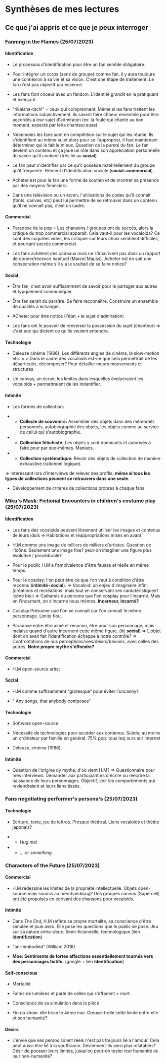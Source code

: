 # Synthèses de mes lectures
## Ce que j'ai appris et ce que je peux interroger




### Fanning in the Flames (25/07/2023)

#### Identification

- Le processus d'identification pour être un fan semble obligatoire.

- Pour intégrer un corps (sens de groupe) comme fan, il y aura toujours une connexion à sa vie et sa vision. C'est une étape de traitement. Le fan n'est pas objectif par essence.

- Les fans font choeur avec un fandom. L'identité grandit en la pratiquant et exerçant.

- "rikaisha-tachi" = ceux qui comprennent.
Même si les fans traitent les informations subjectivement, ils savent faire choeur ensemble pour être accordés à leur sujet d'admiraton (ex: la foule qui chante au bon moment, expecté par le/la chanteur.euse)

- Néanmoins les fans sont en compétition sur le sujet qui les réunie.
Ils s'identifient au même sujet alors pour se l'approprier, il faut maintenant déterminer qui le fait le mieux.
Question de la pureté du fan.
Le fan devient un contenu et ça joue un rôle dans son appréciation personnelle du savoir qu'il contient (très lié au **social**)

- Le fan peut s'identifier par ce qu'il possède matériellement du groupe qu'il fréquente. Elément d'identification sociale (**social**+**commercial**).

- Acheter est pour le fan une forme de soutien et de montrer sa présence par des moyens financiers.

- Dans une télévision ou un écran, l'utilisations de codes qu'il connaît (fonts, canvas, etc) peut lui permettre de se retrouver dans un contenu qu'il ne connaît pas, c'est un cadre.

#### Commercial

- Paradoxe de la pop = Les chansons / groupes ont du succès, alors la critique du trop commercial apparaît. Cela vaut-il pour les vocaloids?
Ce sont des coquilles vides, les critiquer sur leurs choix semblent difficiles, et pourtant succès commercial.

- Les fans achètent des cadeaux mais ne s'inscrivent pas dans un rapport de donner/recevoir habituel (Marcel Mauss). Acheter est en soit une consécration même s'il y a le souhait de se faire notice?

#### Social

- Être fan, c'est avoir suffisamment de savoir pour le partager aux autres et typquement communiquer.

- Être fan serait du paraître. Se faire reconnaître. Construire un ensemble de qualités à échanger.

- ACheter pour être notice (l'état + le sujet d'admiration)

- Les fans ont le pouvoir de renverser la possession du sujet (chanteur) => c'est eux qui dictent ce qu'ils veulent entendre.

#### Technologie

- Deleuze cinéma (1986). Les différents angles de cinéma, la slow-motion etc. = > Dans le cadre des vocaloids est-ce que cela permettrait de les désarticuler, décomposer? Pour détailler meurs mouvements et structures.

- Un canvas, un écran; les limites dans lesquelles évolueraient les vocaloids + permettraient de les indentifier.

#### Intimité

- Les formes de collection:
- - **Collecte de souvenirs:** Assembler des objets dans des mémoriels personnels, autobiographie des objets, les objets comme au service de cellui qui s'autobiographie.

- - **Collection fétichiste:** Les objets y sont dominants et autorisés à faire pour par eux-mêmes. Maniacs.

- - **Collection systématique:**  Réunir des objets de collection de manière exhaustive (rationnel logique).

=> Intéressant lors d'interviews de relever des profils; **même si tous les types de collections peuvent se retrouvers dans une seule**.

- Développement de critères de collections propres à chaque fans.



### Miku's Mask: Fictional Encounters in children's costume play (25/07/2023)

#### Identification

- Les fans des vocaloids peuvent librement utiliser les images et contenus de  leurs idols => Habitations et réappropriations mises en avant.

- H.M comme une image de milliers de milliers d'artistes. Question de l'icône. Seulement une image fixe? peut-on imaginer une figure plus évolutive / procédurale?

- Pour le public H.M a l'ambivalence d'être fausse et réelle en même temps.

- Pour le cosplay: l'on peut être ce que l'on veut à condition d'être reconnu (**intimité**+**social**).
=> Vocaloid: un enjeu d'imaginaire infini (créations et recréations: mais tout en conservant ses caractéristiques? Icône bis.)
=> Catharsis du persona que l'on cosplay pour l'incarné. Mais en l'incarnant, on s'incarne nous mêmes. **Incarneur, incarné?**

- Cosplay:Présumer que l'on se connaît car l'on connaît le même personnage. Limite flou.

- Paradoxe entre être aimé et reconnu, être pour son personnage, mais malaise quand d'autre incarnent cette même figure. (lié **social**)
=> L'objet dont on avait fait l'identification échappe à notre contrôle?
=> Confrontations de nos perceptions/vies/désirs/besoins, avec celles des autres. **Notre propre mythe s'effondre?**

#### Commercial

- H.M open-source artist

#### Social

- H.M comme suffisamment "grotesque" pour éviter l'uncanny?

- " Any songs, that anybody composes"

#### Technologie

- Software open-source

- Nécessité de technologies pour accéder aux contenus. Suède, au moins un ordinateur par famille en général. 75% pop. tous lesj ours sur internet

- Deleuze, cinéma (1986).


#### Intimité

- Question de l'origine dy mythe, d'où vient H.M?
=> Questionnaire pour mes interviews: Demander aux participant.es d'écrire ou réécrire la naissance de leurs personnages. Objectif, voir les comportements qui reviendraient et leurs liens tissés.


### Fans negotiating performer's persona's (25/07/2023)

#### Technologie

- Ecriture, texte, jeu de lettres. Presque théâtral. Liens vocaloids et théâte japonais?

- - *Hug me!*
- - *... or something.*

### Characters of the Future (25/07/2023)

#### Commercial

- H.M redessine les limites de la propriété intellectuelle. Objets open-source mais soumis au merchandising? Des groupes connus (Supercell) ont été propulsés en écrivant des chansons pour vocaloids.

#### Intimité

- Dans *The End*, H.M reflète sa propre mortalité, sa conscience d'être simulée et joue avec. Elle pose les questions que le public se pose. Jeu sur sa nature *entre-deux*. Semi-ficionnelle, technologique (lien **Identification**)

- "ani-embodied" (William 2018)

- **Moe: Sentiments de fortes affections essentiellement tournés vers des personnages fictifs.** (google + lien **Identification**)

#### Self-conscious

- Mortalité

- Faites de lumières et parle de celles qui s'effacent = mort.

- Conscience de sa simulation dans la pièce

- Fin du show: elle brise le 4ème mur. Creuse-t-elle cette limite entre elle et son humanité?


#### Désirs

- L'envie que ses persos soient réels n'est pas toujours lié à l'amour. Cela peut aussi être lié à la souffrance. Deviennent-ils ainsi plus relatables? Désir de pousser leurs limites, jusqu'où peut-on tester leur humanité ou leur non-humanité?
